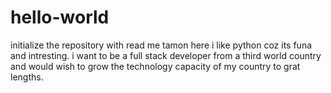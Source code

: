 # hello-world
initialize the repository with read me 
tamon here i like python coz its funa and intresting.
i want to be a full stack developer from a third world country and would wish to grow the technology capacity of my country to grat lengths.
